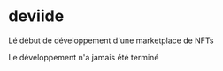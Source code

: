 # deviide
Lé début de développement d'une marketplace de NFTs

Le développement n'a jamais été terminé

